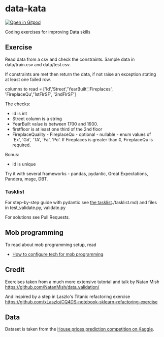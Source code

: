 # data-kata
[![Open in Gitpod](https://gitpod.io/button/open-in-gitpod.svg)](https://gitpod.io/#https://github.com/Real-Estate-Kata/real-estate-pydantic-kata)

Coding exercises for improving Data skills




## Exercise

Read data from a csv and check the constraints. Sample data in data/train.csv and data/test.csv.

If constraints are met then return the data, if not raise an exception stating at least one failed row.

columns to read = ['Id','Street','YearBuilt','Fireplaces', 'FireplaceQu','1stFlrSF', '2ndFlrSF']

The checks:

 - id is int
 - Street column is a string
 - YearBuilt value is between 1700 and 1900.
 - firstfloor is at least one third of the 2nd floor
 - FireplaceQuality - FireplaceQu - optional - nullable - enum values of 'Ex', 'Gd', 'TA', 'Fa', 'Po'. If Fireplaces is greater than 0, FireplaceQu is required.
 

 Bonus:
 - id is unique



Try it with several frameworks - pandas, pydantic, Great Expectations, Pandera, mage, DBT.

### Tasklist

For step-by-step guide with pydantic see [the tasklist]()./tasklist.md) and files in test_validate.py, validate.py

For solutions see Pull Requests.

## Mob programming

To read about mob programming setup, read 

- [How to configure tech for mob programming](mob-programming.md)

## Credit

Exercises taken from a much more extensive tutorial and talk by Natan Mish
https://github.com/NatanMish/data_validation/

And inspired by a step in Laszlo's Titanic refactoring exercise  https://github.com/xLaszlo/CQ4DS-notebook-sklearn-refactoring-exercise


## Data

Dataset is taken from the [House prices 
prediction competition on Kaggle](https://www.kaggle.com/competitions/home-data-for-ml-course/data). 

